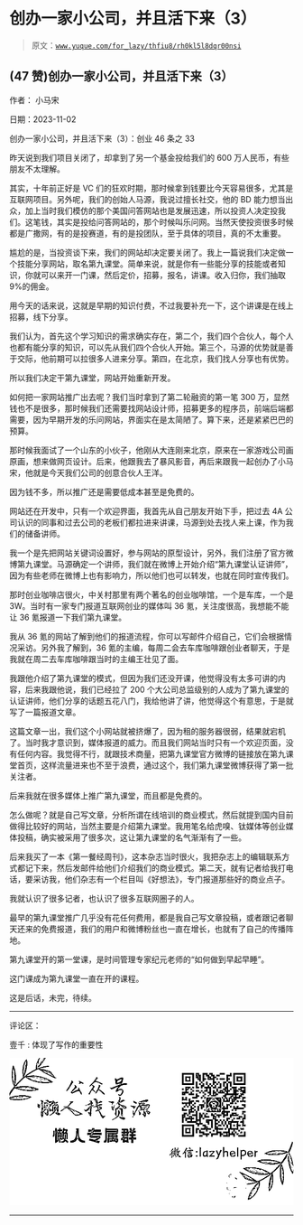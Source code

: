 # 创办一家小公司，并且活下来（3）

> 原文：[`www.yuque.com/for_lazy/thfiu8/rh0kl5l8dqr00nsi`](https://www.yuque.com/for_lazy/thfiu8/rh0kl5l8dqr00nsi)

## (47 赞)创办一家小公司，并且活下来（3）

作者： 小马宋

日期：2023-11-02

创办一家小公司，并且活下来（3）：创业 46 条之 33

昨天说到我们项目关闭了，却拿到了另一个基金投给我们的 600 万人民币，有些朋友不太理解。

其实，十年前正好是 VC 们的狂欢时期，那时候拿到钱要比今天容易很多，尤其是互联网项目。另外呢，我们的创始人马源，我说过擅长社交，他的 BD 能力想当出众，加上当时我们模仿的那个美国问答网站也是发展迅速，所以投资人决定投我们。这笔钱，其实是投给问答网站的，那个时候叫乐问网。当然天使投资很多时候都是广撒网，有的是投赛道，有的是投团队，至于具体的项目，真的不太重要。

尴尬的是，当投资谈下来，我们的网站却决定要关闭了。我上一篇说我们决定做一个技能分享网站，取名第九课堂。简单来说，就是你有一些能分享的技能或者知识，你就可以来开一门课，然后定价，招募，报名，讲课。收入归你，我们抽取 9%的佣金。

用今天的话来说，这就是早期的知识付费，不过我要补充一下，这个讲课是在线上招募，线下分享。

我们认为，首先这个学习知识的需求确实存在，第二个，我们四个合伙人，每个人也都有能分享的知识，可以先从我们四个合伙人开始。第三个，马源的优势就是善于交际，他前期可以拉很多人进来分享。第四，在北京，我们找人分享也有优势。

所以我们决定干第九课堂，网站开始重新开发。

如何把一家网站推广出去呢？我们当时拿到了第二轮融资的第一笔 300 万，显然钱也不是很多，那时候我们还需要找网站设计师，招募更多的程序员，前端后端都需要，因为早期开发的乐问网站，界面实在是太简陋了。算下来，还是紧紧巴巴的预算。

那时候我面试了一个山东的小伙子，他刚从大连刚来北京，原来在一家游戏公司画原画，想来做网页设计。后来，他跟我去了暴风影音，再后来跟我一起创办了小马宋，他就是今天我们公司的创意合伙人王洋。

因为钱不多，所以推广还是需要低成本甚至是免费的。

网站还在开发中，只有一个欢迎界面，我首先从自己朋友开始下手，把过去 4A 公司认识的同事和过去公司的老板们都拉进来讲课，马源到处去找人来上课，作为我们的储备讲师。

我一个是先把网站关键词设置好，参与网站的原型设计，另外，我们注册了官方微博第九课堂。马源确定一个讲师，我们就在微博上开始介绍“第九课堂认证讲师”，因为有些老师在微博上也有影响力，所以他们也可以转发，也就在同时宣传我们。

那时创业咖啡店很火，中关村那里有两个著名的创业咖啡馆，一个是车库，一个是 3W。当时有一家专门报道互联网创业的媒体叫 36 氪，关注度很高，我想能不能让 36 氪报道一下我们第九课堂。

我从 36 氪的网站了解到他们的报道流程，你可以写邮件介绍自己，它们会根据情况采访。另外我了解到，36 氪的主编，每周二会去车库咖啡跟创业者聊天，于是我就在周二去车库咖啡跟当时的主编王壮见了面。

我跟他介绍了第九课堂的模式，但因为我们还没开课，他觉得没有太多可讲的内容，后来我跟他说，我们已经拉了 200 个大公司总监级别的人成为了第九课堂的认证讲师，他们分享的话题五花八门，我给他讲了讲，他觉得这个有意思，于是就写了一篇报道文章。

这篇文章一出，我们这个小网站就被挤爆了，因为租的服务器很弱，结果就宕机了。当时我才意识到，媒体报道的威力。而且我们网站当时只有一个欢迎页面，没有任何内容。我觉得不行，就跟技术商量，把第九课堂官方微博的链接放在第九课堂首页，这样流量进来也不至于浪费，通过这个，我们第九课堂微博获得了第一批关注者。

后来我就在很多媒体上推广第九课堂，而且都是免费的。

怎么做呢？就是自己写文章，分析所谓在线培训的商业模式，然后就提到国内目前做得比较好的网站，当然主要是介绍第九课堂。我用笔名给虎嗅、钛媒体等创业媒体投稿，确实被采用了很多次，这让第九课堂的名气渐渐有了一些。

后来我买了一本《第一餐经周刊》，这本杂志当时很火，我把杂志上的编辑联系方式都记下来，然后发邮件给他们介绍我们的商业模式。第二天，就有记者给我打电话，要采访我，他们杂志有一个栏目叫《好想法》，专门报道那些好的商业点子。

我就认识了很多记者，也认识了很多互联网圈子的人。

最早的第九课堂推广几乎没有花任何费用，都是我自己写文章投稿，或者跟记者聊天还来的免费报道，我们的用户和微博粉丝也一直在增长，也就有了自己的传播阵地。

第九课堂开的第一堂课，是时间管理专家纪元老师的“如何做到早起早睡”。

这门课成为第九课堂一直在开的课程。

这是后话，未完，待续。

* * *

评论区：

壹千 : 体现了写作的重要性

![](img/1c37d505930596d12a88ab23e11aa07a.png)

* * *